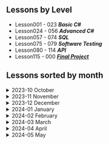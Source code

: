 ## Lessons by Level
- Lesson001 - 023 ***Basic C#***
- Lesson024 - 056 ***Advanced C#***
- Lesson057 - 074 ***SQL***
- Lesson075 - 079 ***Software Testing***
- Lesson080 - 114 ***API***
- Lesson115 - 000 ***[Final Project](/Lesson0115/)***

## Lessons sorted by month

<details>
<summary>2023-10 October</summary>

#### [Lesson 1 (2023-10-30)](/Lesson0001)

- Variables and Printing out to Console

#### [Lesson 2 (2023-10-31)](/Lesson0002)

- Strings

</details>

<details>
<summary>2023-11 November</summary>

#### [Lesson 3 (2023-11-06)](/Lesson0003)

- Conditionals IF

#### [Lesson 4 (2023-11-07)](/Lesson0004)

- Conditionals Switch
- Switch expression

#### [Lesson 5 (2023-11-08)](/Lesson0005)

- String manipulation

#### [Lesson 6 (2023-11-09)](/Lesson0006/ReadMe.md)

- Going over the completed left over tasks from other days

#### [Lesson 7 (2023-11-13)](/Lesson0007)

- While loop
- Continuation is in Lesson 8

#### [Lesson 8 (2023-11-14)](/Lesson0008)

- Do While loop
- Task numeration continues in Lesson 7

#### [Lesson 9 (2023-11-15)](/Lesson0009)

- Methods
- Recursion

#### [Lesson 10 (2023-11-16)](/Lesson0010)

- REF and OUT in Functions

#### [Lesson 11 (2023-11-20)](/Lesson0011)

- For Loop

#### [Lesson 12 (2023-11-21)](/Lesson0012)

- Debugging
- StringBuilder
- StopWatch

#### [Lesson 13 (2023-11-22)](/Lesson0013)

- Arrays
- String Array functions

#### [Lesson 14 (2023-11-23)](/Lesson0014)

- Multidimensional Arrays
- Foreach loop
    - Haven't completed Project1 (Tic Tac Toe)

#### [Lesson 15 (2023-11-27)](/Lesson0015/ReadMe.md)

- Continuation of Lesson14

#### [Lesson 16 (2023-11-28)](/Lesson0016)

- Lists

#### [Lesson 17 (2023-11-29)](/Lesson0017)

- Random variable and it methods
--
- Haven't completed Task3 (Improve Tic Tac Toe)

#### [Lesson 18 (2023-11-30)](/Lesson0018/ReadMe.md)

- Finishing up tasks that were left uncompleted
</details>

<details>
<summary>2023-12 December</summary>

#### [Lesson 19 (2023-12-04)](/Lesson0019/)

- Dictionary
    - Haven't completed Task3.3 and Task4

#### [Lesson 20 (2023-12-05)](/Lesson0020/)

- Project - Brain War

#### [Lesson 21 (2023-12-06)](/Lesson0020/)

- Project - Brain War (Continuing project)

#### [Lesson 22 (2023-12-07)](/Lesson0020/)

- Project - Brain War (Continuing project. Doing Advanced stuff)
- Need to Complete multi-theme function

#### [Lesson 23 (2023-12-11)](/Lesson0020/)

- Project - Brain War. Presentation

#### [Lesson 24 (2023-12-12)](/Lesson0024/)

- OOP (Object Oriented Programming)

#### [Lesson 25 (2023-12-13)](/Lesson0024/)

- Completing all tasks that was left in Lesson24

#### [Lesson 26 (2023-12-14)](/Lesson0026/)

- Methods in Class
- Method overloading
- Additional task (Not Completed)

#### [Lesson 27 (2023-12-18)](/Lesson0027/)

- Class inheritance
- Virtual methods

#### [Lesson 28 (2023-12-19)](/Lesson0027/)

- Continuing Lesson27
    - Task2 3rd subtask not done
    - Task4 2nd subtask not done

#### [Lesson 29 (2023-12-20)](/Lesson0029/)

- Abstraction

#### [Lesson 30 (2023-12-21)](/Lesson0030/)

- Accessibility (Access modifiers)
    - Task 2 and 4 not completed

#### [Lesson 31 (2023-12-27)](/Lesson0031/)

- Stream
    - File class
    - StreamReader/StreamWriter
    - FileStream
        - Task 3 not completed

#### [Lesson 32 (2023-12-28)](/Lesson0032/)

- Generics

</details>

<details>
<summary>2024-01 January</summary>

#### [Lesson 33 (2024-01-02)](/Lesson0033/)

- Generics
    - Continuation
    - New Tasks

#### [Lesson 34 (2024-01-03)](/Lesson0034/)

- Generics
    - Continuation
    - New Tasks

#### [Lesson 35 (2024-01-04)](/Lesson0035/)

- Exception Handeling (Try Catch Finally)
- Custom exceptions

#### [Lesson 36 (2024-01-08)](/Lesson0036/)

- this keyword
- Extensions methods

#### [Lesson 37 (2024-01-09)](/Lesson0037/)

- Delegates
- Anonymous Methods
    - Task2 and 3 ***NOT*** Completed

#### [Lesson 38 (2024-01-10)](/Lesson0037/)

- **Continuation** of ***Lesson37***
- Delegates
- Anonymous Methods

#### [Lesson 39 (2024-01-11)](/Lesson0039/)

- lambda expressions
- LINQ

#### [Lesson 40 (2024-01-15)](/Lesson0040/)

- Continuing Lesson 39 tasks for first half (2h)
- Interfaces
    - IComparable

#### [Lesson 41 (2024-01-16)](/Lesson0041/)

- Continuing Lesson 40 tasks first half of lesson
- Additional Tasks

#### [Lesson 42 (2024-01-17)](/Lesson0042/)

- Continuing [Lesson41](/Lesson41/) tasks
- Started Project - ***ATM***

#### [Lesson 43 (2024-01-18)](/Lesson0042/)

- Continuing Project - ***ATM***

#### [Lesson 44 (2024-01-22)](/Lesson0042/)

- Continuing Project - ***ATM***

#### [Lesson 45 (2024-01-23)](/Lesson0042/)

- Continuing Project - ***ATM***

#### [Lesson 46 (2024-01-24)](/Lesson0042/)

- Continuing Project - ***ATM***
- Presnetation
- Bug fixes
    - Need to make advanced stuff

#### [Lesson 47 (2024-01-25)](/Lesson0042/)

- Project - ***ATM*** Presnetations

#### [Lesson 48 (2024-01-29)](/Lesson0048/)

- Async programming
    - Threads
    - await

#### [Lesson 49 (2024-01-30)](/Lesson0049/)

- Async programming
    - Threads
    - await
- Software Architecture
    - Theory only

#### [Lesson 50 (2024-01-31)](/Lesson0050/)

- Advanced C# Exam
</details>

<details>
<summary>2024-02 February</summary>

#### [Lesson 51 (2024-02-01)](/Lesson0050/)

- Advanced C# Exam

#### [Lesson 52 (2024-02-05)](/Lesson0050/)

- Advanced C# Exam

#### [Lesson 53 (2024-02-06)](/Lesson0050/)

- Advanced C# Exam

#### [Lesson 54 (2024-02-07)](/Lesson0050/)

- Advanced C# Exam

#### [Lesson 55 (2024-02-08)](/Lesson0050/)

- Advanced C# Exam

#### [Lesson 56 (2024-02-12)](/Lesson0050/)

- Advanced C# Exam
    - ***Presentation***

#### [Lesson 57 (2024-02-13)](/Lesson0057/)

- DB

#### [Lesson 58 (2024-02-13)](/Lesson0058/)

- DBMS (Database Managament Systems)
    - Wider use of WHERE statment
    - GROUP BY

#### [Lesson 59 (2024-02-14)](/Lesson0059/)

- SQL Joins

#### [Lesson 60 (2024-02-15)](/Lesson0060/)

- SQL Joins more advanced

#### [Lesson 61 (2024-02-19)](/Lesson0061/)

- Database design

#### [Lesson 62 (2024-02-20)](/Lesson0062/)

- Entity Framwork core

#### [Lesson 63 (2024-02-21)](/Lesson0062/)

- Continuing DB
    - CRUD
        - Need to redo DB relationship
        - Rewrite Code

#### [Lesson 64 (2024-02-22)](/Lesson0064/)

- NoSql
- [MongoDB](https://cloud.mongodb.com)

#### [Lesson 65 (2024-02-26)](/Lesson0065/)

- [MongoDB](https://cloud.mongodb.com)

#### [Lesson 66 (2024-02-27)](/Lesson0066/)

- Entity framework
    - Many to Many relationship

#### [Lesson 67 (2024-02-28)](/Lesson0066/)

- Entity framework (***Continuing***)
    - Many to Many relationship

#### [Lesson 68 (2024-02-29)](/Lesson0068/)

- Entity framework
    - Lazy and Eager Loading
- Micro-ORM vs ORM (***O***bject***R***elation***M***apping)
    - Entity Framework Core is ORM
    - Dapper is Micro-ORM

</details>

<details>
<summary>2024-03 March</summary>

#### [Lesson 69 (2024-03-04)](/Lesson0069/)

- Dapper (Mico-ORM)

#### [Lesson 70 (2024-03-05)](/Lesson0069/)

- Repetition of DBs

#### [Lesson 71 (2024-03-06)](/Lesson0071/)

- DB exams

#### [Lesson 72 (2024-03-07)](/Lesson0071/)

- DB exams ***Continuation***

#### [Lesson 73 (2024-03-12)](/Lesson0071/)

- DB exams ***Continuation***

#### [Lesson 74 (2024-03-13)](/Lesson0071/)

- DB exams ***Presentation***

#### [Lesson 75 (2024-03-14)](/Lesson0075/)

- Software Testing
    - Unit Testing ***(Need to be completed)***

#### [Lesson 76 (2024-03-18)](/Lesson0076/)

- Software Testing
    - Integration Testing

#### [Lesson 77 (2024-03-19)](/Lesson0076/)

- Software Testing
    - Integration Testing

#### [Lesson 78 (2024-03-20)](/Lesson0078/)

- Software Testing
    - Mocking

#### [Lesson 79 (2024-03-21)](/Lesson0078/)

- Software Testing

#### [Lesson 80 (2024-03-25)](/Lesson0080/)

- .NET API
    - REST API

#### [Lesson 81 (2024-03-26)](/Lesson0081/)

- .NET API
    - Lesson 80 Revision
    - ***Mini API***
    - ***Dependecy injection***

#### [Lesson 82 (2024-03-27)](/Lesson0081/)

- .NET API
    - ***Mini API***
    - ***Dependecy injection***
    - ***Continuation***

#### [Lesson 83 (2024-03-28)](/Lesson0081/)

- .NET API
    - ***Mini API***
    - ***Dependecy injection***
    - ***Continuation***
    - ***Additional Tasks***

</details>
<details>
<summary>2024-04 April</summary>

#### [Lesson 84 (2024-04-02)](/Lesson0084/)

- .NET API
    - ***Dependecy injection***
    - ***Recap***
    - ***Transient***
    - ***Data transmission***

#### [Lesson 85 (2024-04-03)](/Lesson0084/)

- .NET API
    - ***Dependecy injection***
    - ***Using DB with API***

> [!TIP]
> - Helpfull [link](https://medium.com/swlh/creating-a-multi-project-net-core-database-solution-a69decdf8d7e) how project was set up with Rokas help
> - Check ***Lesson84 Push*** to see ***Original Lesson84*** project

#### [Lesson 86 (2024-04-04)](/Lesson0086/)

- .NET API
    - ***Getting data from external API***

#### [Lesson 87 (2024-04-08)](/Lesson0086/)

- .NET API
    - Getting data from external API ***Cotinuation***

#### [Lesson 88 (2024-04-09)](/Lesson0088/)

- .NET API
    - ActionResult<T>
    - Wroking in team
     - [Naming convention for GIT](https://medium.com/@abhay.pixolo/naming-conventions-for-git-branches-a-cheatsheet-8549feca2534)

#### [Lesson 89 (2024-04-10)](/Lesson0088/)

- .NET API
    - ActionResult<T>
    - Wroking in team ***Continuation***

#### [Lesson 90 (2024-04-11)](/Lesson0088/)

- .NET API
    - ActionResult<T>
    - Wroking in team. Continuation
    - ***Project presentation***
    - Added Local folder where I can work localy

#### [Lesson 91 (2024-04-15)](/Lesson0091/)

- .NET API
    - xUnit Tests

#### [Lesson 92 (2024-04-16)](/Lesson0092/)

- .NET API
    - xUnit Tests
    - Endpoint is given by lecturer

#### [Lesson 93 (2024-04-17)](/Lesson0093/)

- .NET API
    - JWT Token (JSON Web Token)
        - Authentication

#### [Lesson 94 (2024-04-18)](/Lesson0093/)

- .NET API
    - JWT Token (JSON Web Token)
        - Authentication (Continuation)

#### [Lesson 95 (2024-04-22)](/Lesson0093/)

- .NET API
    - JWT Token (JSON Web Token)
        - Authentication (Continuation)
        - Authorization
    
#### [Lesson 96 (2024-04-23)](/Lesson0096/)

- .NET API
    - API key authorization

#### [Lesson 97 (2024-04-24)](/Lesson0097/)

- .NET API
    - Team Work

#### [Lesson 98 (2024-04-25)](/Lesson0097/)

- .NET API
    - Team Work

#### [Lesson 99 (2024-04-29)](/Lesson0097/)

- .NET API
    - Team Work

#### [Lesson 100 (2024-04-30)](/Lesson0097/)

- .NET API
    - Team Work

</details>
<details>
<summary>2024-05 May</summary>

#### [Lesson 101 (2024-05-02)](/Lesson0097/)

- .NET API
    - Team Work

#### [Lesson 102 (2024-05-06)](/Lesson0102/)

- .NET API
    - Deploy to Azure

#### [Lesson 103 (2024-05-07)](/Lesson0103/)

- .NET API
    - Files

#### [Lesson 104 (2024-05-08)](/Lesson0103/)

- .NET API
    - Files
     - Need to add multiple download (Need to zip everything)

#### [Lesson 105 (2024-05-09)](/Lesson0105/)

- .NET API
    - Multi-Project structure
     - Need to added Unit Tests

#### [Lesson 106 (2024-05-13)](/Lesson0106/)

- .NET API
    - Repetition before exam #1

#### [Lesson 107 (2024-05-14)](/Lesson0106/)

- .NET API
    - Repetition before exam #2
    - Frontend Basics (In Video) #1

#### [Lesson 108 (2024-05-15)](/Lesson0106/)

- .NET API
    - Repetition before exam #3
    - More Frontend Basics (In Video) #2

#### [Lesson 109 (2024-05-16)](/Lesson0106/)

- .NET API
    - Repetition before exam #4
    - More Frontend Basics (In Video) #3

#### [Lesson 110 (2024-05-20)](/Lesson0106/)

- .NET API
    - Repetition before exam #5
    - More Frontend Basics (In Video) #4

#### [Lesson 111 (2024-05-21)](/Lesson0106/)

- .NET API
    - Repetition before exam #6
    - Serilog #1 (Video)

#### [Lesson 112 (2024-05-22)](/Lesson0106/)

- .NET API
    - Repetition before exam #7
    - AutoMapper (Video)

#### [Lesson 113 (2024-05-23)](/Lesson0106/)

- .NET API
    - Repetition before exam #8
    - Presentation #1

#### [Lesson 114 (2024-05-27)](/Lesson0106/)

- .NET API
    - Presentation #2

#### [Lesson 115 (2024-05-28)](/Lesson0115/)

- Final Priject #1

#### [Lesson 116 (2024-05-29)](/Lesson0115/)

- Final Priject #2
    
</details>